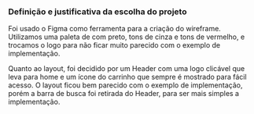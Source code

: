### Definição e justificativa da escolha do projeto

Foi usado o Figma como ferramenta para a criação do wireframe. Utilizamos uma paleta de com preto, tons de cinza e tons de vermelho, e trocamos o logo para não ficar muito parecido com o exemplo de implementação.

Quanto ao layout, foi decidido por um Header com uma logo clicável que leva para home e um ícone do carrinho que sempre é mostrado para fácil acesso. O layout ficou bem parecido com o exemplo de implementação, porém a barra de busca foi retirada do Header, para ser mais simples a implementação.
